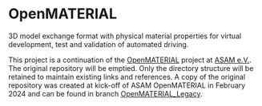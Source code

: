 # OpenMATERIAL
3D model exchange format with physical material properties for virtual development, test and validation of automated driving.

This project is a continuation of the [OpenMATERIAL](https://github.com/LudwigFriedmann/OpenMATERIAL/) project at [ASAM e.V.](https://www.asam.net/).
The original repository will be emptied. Only the directory structure will be retained to maintain existing links and references.
A copy of the original repository was created at kick-off of ASAM OpenMATERIAL in February 2024 and can be found in branch [OpenMATERIAL_Legacy](OpenMATERIAL_Legacy/).
